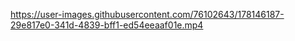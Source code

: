 

https://user-images.githubusercontent.com/76102643/178146187-29e817e0-341d-4839-bff1-ed54eeaaf01e.mp4


